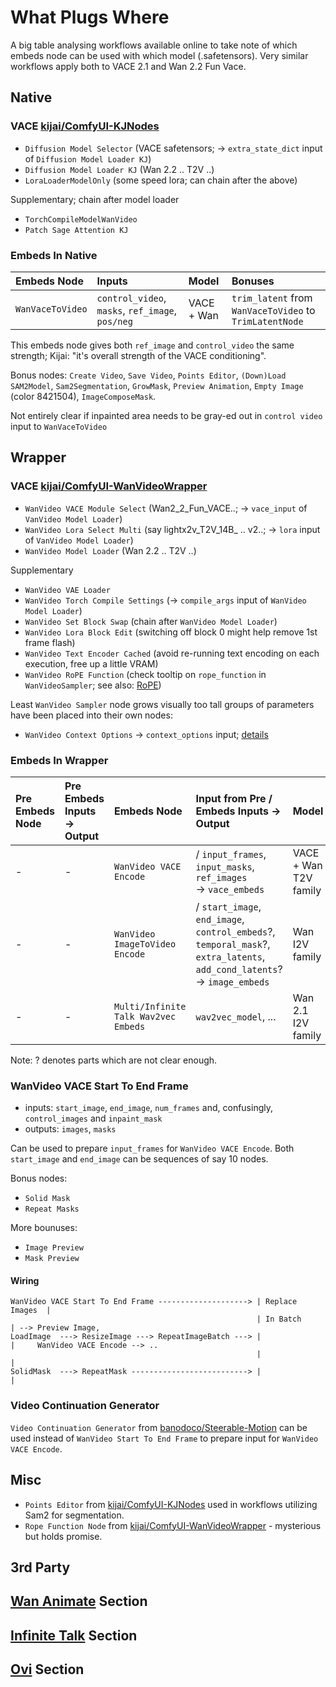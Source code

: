 # What Plugs Where

A big table analysing workflows available online to take note of which embeds node can be used with which model (.safetensors).
Very similar workflows apply both to VACE 2.1 and Wan 2.2 Fun Vace.

## Native

### VACE [kijai/ComfyUI-KJNodes](https://github.com/kijai/ComfyUI-KJNodes)

* `Diffusion Model Selector` (VACE safetensors; -> `extra_state_dict` input of `Diffusion Model Loader KJ`)
* `Diffusion Model Loader KJ` (Wan 2.2 .. T2V ..)
* `LoraLoaderModelOnly` (some speed lora; can chain after the above)

Supplementary; chain after model loader

* `TorchCompileModelWanVideo`
* `Patch Sage Attention KJ`

### Embeds In Native

| Embeds Node | Inputs | Model | Bonuses |
| :-- | :-- | :-- | :-- |
| `WanVaceToVideo` | `control_video`, `masks`, `ref_image`, `pos/neg` | VACE + Wan | `trim_latent` from `WanVaceToVideo` to `TrimLatentNode` |

This embeds node gives both `ref_image` and `control_video` the same strength; Kijai: "it's overall strength of the VACE conditioning".

Bonus nodes: `Create Video`, `Save Video`, `Points Editor`, `(Down)Load SAM2Model`, `Sam2Segmentation`, `GrowMask`, `Preview Animation`, `Empty Image` (color 8421504), `ImageComposeMask`.

Not entirely clear if inpainted area needs to be gray-ed out in `control video` input to `WanVaceToVideo`

## Wrapper

### VACE [kijai/ComfyUI-WanVideoWrapper](https://github.com/kijai/ComfyUI-WanVideoWrapper)

* `WanVideo VACE Module Select` (Wan2_2_Fun_VACE..; -> `vace_input` of `VanVideo Model Loader`)
* `WanVideo Lora Select Multi` (say lightx2v_T2V_14B_ .. v2..; -> `lora` input of `VanVideo Model Loader`)
* `WanVideo Model Loader` (Wan 2.2 .. T2V ..)

Supplementary

* `WanVideo VAE Loader`
* `WanVideo Torch Compile Settings` (-> `compile_args` input of `WanVideo Model Loader`)
* `WanVideo Set Block Swap` (chain after `WanVideo Model Loader`)
* `WanVideo Lora Block Edit` (switching off block 0 might help remove 1st frame flash)
* `WanVideo Text Encoder Cached` (avoid re-running text encoding on each execution, free up a little VRAM)
* `WanVideo RoPE Function` (check tooltip on `rope_function` in `WanVideoSampler`; see also: [RoPE](hidden-knowledge.md#rope))

Least `WanVideo Sampler` node grows visually too tall groups of parameters have been placed into their own nodes:

* `WanVideo Context Options` -> `context_options` input; [details](what-plugs-where/context-options.md)

### Embeds In Wrapper

| Pre Embeds Node| Pre Embeds Inputs -> Output | Embeds Node | Input from Pre / Embeds Inputs -> Output | Model | WanVideo Sampler Input |
| :-- | :-- | :-- | :-- | :-- | :-- |
| - | - | `WanVideo VACE Encode` | / `input_frames`, `input_masks`, `ref_images`<br>-> `vace_embeds` | VACE + Wan T2V family | `image_embeds` |
| - | - | `WanVideo ImageToVideo Encode` | / `start_image`, `end_image`, `control_embeds`?, `temporal_mask`?, `extra_latents`, `add_cond_latents`?<br>-> `image_embeds` | Wan I2V family | `image_embeds` |
| - | - | `Multi/Infinite Talk Wav2vec Embeds` | `wav2vec_model`, ... |  Wan 2.1 I2V family | `image_embeds` |

Note: ? denotes parts which are not clear enough.

### WanVideo VACE Start To End Frame

* inputs: `start_image`, `end_image`, `num_frames` and, confusingly, `control_images` and `inpaint_mask`
* outputs: `images`, `masks`

Can be used to prepare `input_frames` for `WanVideo VACE Encode`.
Both `start_image` and `end_image` can be sequences of say 10 nodes.

Bonus nodes:

* `Solid Mask`
* `Repeat Masks`

More bounuses:

* `Image Preview`
* `Mask Preview`

#### Wiring

```
WanVideo VACE Start To End Frame --------------------> | Replace Images  |
                                                       | In Batch        | --> Preview Image,
LoadImage  ---> ResizeImage ---> RepeatImageBatch ---> |                 |     WanVideo VACE Encode --> ..
                                                       |                 |
SolidMask  ---> RepeatMask --------------------------> |                 |
```

### Video Continuation Generator

`Video Continuation Generator` from [banodoco/Steerable-Motion](https://github.com/banodoco/Steerable-Motion) can be used instead of `WanVideo Start To End Frame` to prepare input for `WanVideo VACE Encode`.

## Misc

* `Points Editor` from [kijai/ComfyUI-KJNodes](https://github.com/kijai/ComfyUI-KJNodes) used in workflows utilizing Sam2 for segmentation.
* `Rope Function Node` from [kijai/ComfyUI-WanVideoWrapper](https://github.com/kijai/ComfyUI-WanVideoWrapper) - mysterious but holds promise.

## 3rd Party

## [Wan Animate](wan-animate.md#what-plugs-where) Section

## [Infinite Talk](infinite-talk.md) Section

## [Ovi](ovi.md) Section
